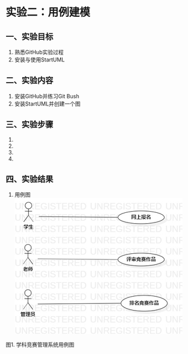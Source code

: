 # 实验二：用例建模

## 一、实验目标
1. 熟悉GitHub实验过程
2. 安装与使用StartUML

## 二、实验内容
1. 安装GitHub并练习Git Bush
2. 安装StartUML并创建一个图

## 三、实验步骤
1.
2.
3.
4.
## 四、实验结果
1. 用例图
![第一个UML图](./Lab2_UseCaseDiagram1.jpg)

图1. 学科竞赛管理系统用例图
